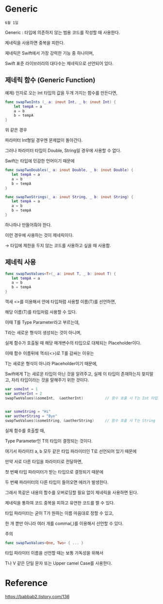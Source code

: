 # Generic

`6월 1일`

Generic : 타입에 의존하지 않는 범용 코드를 작성할 때 사용한다.

제네릭을 사용하면 중복을 피한다. 

재네릭은 Swift에서 가장 강력한 기능 중 하나이며,

Swift 표준 라이브러리의 대다수는 제네릭으로 선언되어 있다.

## 제네릭 함수 (Generic Function)

예제) 인자로 오는 Int 타입의 값을 두개 가지는 함수를 만든다면,

```swift
func swapTwoInts (_ a: inout Int, _ b: inout Int) {
	let tempA = a
	a = b
	b = tempA
}
```

위 같은 경우

파라미터 Int형일 경우엔 문제없이 돌아간다.

그러나 파라미터 타입이 Double, String일 경우에 사용할 수 없다.

Swift는 타입에 민감한 언어이기 때문에

```swift
func swapTwoDoubles(_ a: inout Double, _ b: inout Double) {
   let tempA = a
   a = b
   b = tempA
}

func swapTwoStrings(_ a: inout String, _ b: inout String) {
   let tempA = a
   a = b
   b = tempA
}
```

하나하나 만들어줘야 한다.

이런 경우에 사용하는 것이 제네릭이다.

→ 타입에 제한을 두지 않는 코드를 사용하고 싶을 때 사용함.

## 제네릭 사용

```swift
func swapTwoValues<T>(_ a: inout T, _ b: inout T) {
   let tempA = a
   a = b
   b = tempA
}
```

꺽새 <>를 이용해서 안에 타입처럼 사용할 이름(T)를 선언하면,

해당 이름(T)를 타입처럼 사용할 수 있다.

이때 T를 Type Parameter라고 부르는데,

T라는 새로운 형식이 생성되는 것이 아니며,

실제 함수가 호출될 때 해당 매개변수의 타입으로 대체되는 Placeholder이다.

이때 함수 이름뒤에 꺽쇠(<>)로 T를 감싸는 이유는

T는 새로운 형식이 아니라 Placeholder이기 때문에,

Swift에게 T는 새로운 타입이 아닌 것을 알려주고, 실제 이 타입이 존재하는지 찾지말고, 자리 타입이라는 것을 말해주기 위한 것이다.

```swift
var someInt = 1
var aotherInt = 2
swapTwoValues(&someInt,  &aotherInt)          // 함수 호출 시 T는 Int 타입으로 결정됨
 
 
var someString = "Hi"
var aotherString = "Bye"
swapTwoValues(&someString, &aotherString)     // 함수 호출 시 T는 String 타입으로 결정됨
```

실제 함수를 호출할 때,

Type Parameter인 T의 타입이 결정되는 것이다.

여기서 파라미터 a, b 모두 같은 타입 파라미터인 T로 선언되어 있기 때문에

만약 서로 다른 타입을 파라미터로 전달하면,

첫 번째 타입 파라미터가 받는 타입으로 결정되기 때문에 

두 번째 파라미터의 다른 타입이 들어오면 에러가 발생한다.

그래서 똑같은 내용의 함수를 오버로딩할 필요 없이 제네릭을 사용하면 된다.

제네릭을 통하여 코드 중복을 피하고 유연한 코드를 짤 수 있다.

타입 파라미터는 굳이 T가 원하는 이름 마음대로 정할 수 있고,

한 개 뿐만 아니라 여러 개를 comma(,)를 이용해서 선언할 수 있다.

주의

```swift
func swapTwoValues<One, Two> { ... }
```

타입 파라미터 이름을 선언할 때는 보통 가독성을 위해서

T나 V 같은 단일 문자 또는 Upper camel Case를 사용한다.

# Reference

https://babbab2.tistory.com/136
